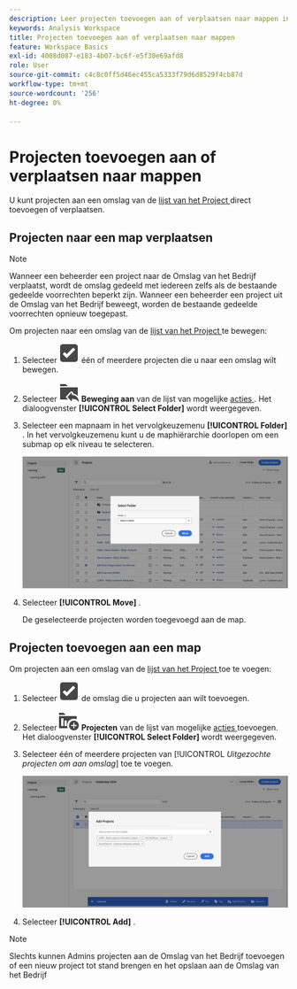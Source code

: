 ```yaml
---
description: Leer projecten toevoegen aan of verplaatsen naar mappen in Analysis Workspace.
keywords: Analysis Workspace
title: Projecten toevoegen aan of verplaatsen naar mappen
feature: Workspace Basics
exl-id: 4008d087-e183-4b07-bc6f-e5f30e69afd8
role: User
source-git-commit: c4c8c0ff5d46ec455ca5333f79d6d8529f4cb87d
workflow-type: tm+mt
source-wordcount: '256'
ht-degree: 0%

---
```


# Projecten toevoegen aan of verplaatsen naar mappen

U kunt projecten aan een omslag van de [ lijst van het Project ](/help/analysis-workspace/build-workspace-project/freeform-overview.md#project-list) direct toevoegen of verplaatsen.

## Projecten naar een map verplaatsen

>[!NOTE]
>
>Wanneer een beheerder een project naar de Omslag van het Bedrijf verplaatst, wordt de omslag gedeeld met iedereen zelfs als de bestaande gedeelde voorrechten beperkt zijn. Wanneer een beheerder een project uit de Omslag van het Bedrijf beweegt, worden de bestaande gedeelde voorrechten opnieuw toegepast.
>

Om projecten naar een omslag van de [ lijst van het Project ](/help/analysis-workspace/build-workspace-project/freeform-overview.md#project-list) te bewegen:

1. Selecteer ![ SelectBox ](/help/assets/icons/SelectBox.svg) één of meerdere projecten die u naar een omslag wilt bewegen.

1. Selecteer ![ FolderAddTo ](/help/assets/icons/FolderAddTo.svg) **Beweging aan** van de lijst van mogelijke [ acties ](/help/analysis-workspace/build-workspace-project/freeform-overview.md#actions). Het dialoogvenster **[!UICONTROL Select Folder]** wordt weergegeven.

1. Selecteer een mapnaam in het vervolgkeuzemenu **[!UICONTROL Folder]** . In het vervolgkeuzemenu kunt u de maphiërarchie doorlopen om een submap op elk niveau te selecteren.

   ![ de Uitgezochte mening van de Omslag die het drop-down menu en beschikbare subfolders toont.](/help/analysis-workspace/build-workspace-project/assets/add-projects.png)

1. Selecteer **[!UICONTROL Move]** .


   De geselecteerde projecten worden toegevoegd aan de map.


## Projecten toevoegen aan een map

Om projecten aan een omslag van de [ lijst van het Project ](/help/analysis-workspace/build-workspace-project/freeform-overview.md#project-list) toe te voegen:

1. Selecteer ![ SelectBox ](/help/assets/icons/SelectBox.svg) de omslag die u projecten aan wilt toevoegen.

1. Selecteer ![ ProjectAdd ](/help/assets/icons/ProjectAdd.svg) **Projecten** van de lijst van mogelijke [ acties ](/help/analysis-workspace/build-workspace-project/freeform-overview.md#actions) toevoegen. Het dialoogvenster **[!UICONTROL Select Folder]** wordt weergegeven.

1. Selecteer één of meerdere projecten van [!UICONTROL *Uitgezochte projecten om aan omslag*] toe te voegen.

   ![ de Uitgezochte mening van de Omslag die het drop-down menu en beschikbare subfolders toont.](/help/analysis-workspace/build-workspace-project/assets/add-projects-folder.png)

1. Selecteer **[!UICONTROL Add]** .

>[!NOTE]
>
>Slechts kunnen Admins projecten aan de Omslag van het Bedrijf toevoegen of een nieuw project tot stand brengen en het opslaan aan de Omslag van het Bedrijf
